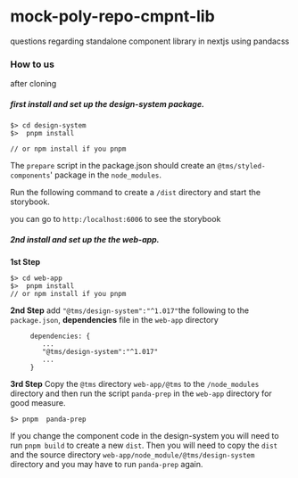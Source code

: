 # mock-poly-repo-cmpnt-lib
questions regarding standalone component library in nextjs using pandacss



### How to us

after cloning


##### first install and set up the design-system package.

```
$> cd design-system
$>  pnpm install

// or npm install if you pnpm
```

The `prepare` script  in the package.json  should create an `@tms/styled-components`'
package in the `node_modules`. 

Run the following command to create a `/dist` directory and start the storybook. 

you can go to `http:/localhost:6006` to see the storybook

##### 2nd install and set up the the web-app.

**1st Step**
```
$> cd web-app
$>  pnpm install
// or npm install if you pnpm
```

**2nd Step**
add  `"@tms/design-system":"^1.017"`the following to the `package.json`, **dependencies** file in the `web-app` directory

```
     dependencies: {
        ...
        "@tms/design-system":"^1.017"
        ...
     }
```

**3rd Step**
Copy the  `@tms` directory  `web-app/@tms` to the  `/node_modules` directory
and then run the script `panda-prep` in the `web-app` directory for good measure.

```
$> pnpm  panda-prep

```

If you change the component code  in the design-system you will need to run 
`pnpm build`  to create a new `dist`. Then you will need to copy the `dist` and
the source directory `web-app/node_module/@tms/design-system ` directory 
and you may have to run `panda-prep` again.

